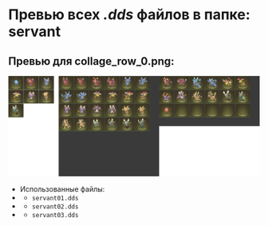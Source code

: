 # Превью всех ***.dds*** файлов в папке: servant
## Превью для collage_row_0.png:
![collage_row_0.png](collage_row_0.png)
- Использованные файлы:
- - ``` servant01.dds ```
- - ``` servant02.dds ```
- - ``` servant03.dds ```
